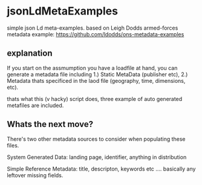 # jsonLdMetaExamples

simple json Ld meta-examples. based on Leigh Dodds armed-forces metadata example:
https://github.com/ldodds/ons-metadata-examples

## explanation

If you start on the assmumption you have a loadfile at hand, you can generate a metadata file including 1.) Static MetaData (publisher etc), 2.) Metadata thats specificed in the laod file (geography, time, dimensions, etc).

thats what this (v hacky) script does, three example of auto generated metafiles are included.

## Whats the next move?

There's two other metadata sources to consider when populating these files.

System Generated Data: landing page, identifier, anything in distribution

Simple Reference Metadata: title, descripton, keywords etc .... basically any leftover missing fields.




